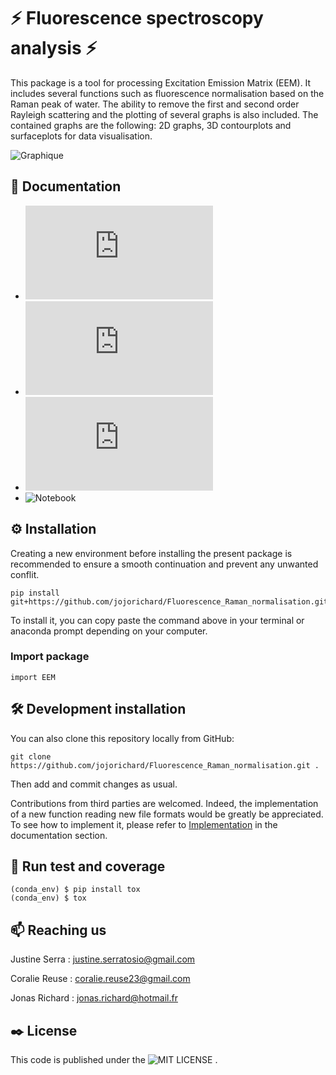 # ⚡ Fluorescence spectroscopy analysis ⚡

This package is a tool for processing Excitation Emission Matrix (EEM). It includes several functions such as fluorescence normalisation based on the Raman peak of water. The ability to remove the first and second order Rayleigh scattering and the plotting of several graphs is also included. The contained graphs are the following: 2D graphs, 3D contourplots and surfaceplots for data visualisation.

![Graphique](https://github.com/jojorichard/Fluorescence_Raman_normalisation/assets/160777950/dc2cf7c0-6011-45c3-bb12-784114e40ce0)


## :notebook_with_decorative_cover: Documentation
  
  - ![Description of all the features](https://github.com/jojorichard/Fluorescence_Raman_normalisation/blob/main/documentation/Features_description.md)
  - ![Implementation of a new file format](https://github.com/jojorichard/Fluorescence_Raman_normalisation/blob/main/documentation/Implementation_of_a_new_file_format.md)
  - ![How to use the package](https://github.com/jojorichard/Fluorescence_Raman_normalisation/blob/main/documentation/How_to_use_the_package.md)
  - ![Notebook](https://github.com/jojorichard/Fluorescence_Raman_normalisation/blob/main/notebook/project_report.ipynb)
    
## ⚙️ Installation

Creating a new environment before installing the present package is recommended to ensure a smooth continuation and prevent any unwanted conflit.
```
pip install git+https://github.com/jojorichard/Fluorescence_Raman_normalisation.git
```
To install it, you can copy paste the command above in your terminal or anaconda prompt depending on your computer.
### Import package
```
import EEM
```

## 🛠️ Development installation

You can also clone this repository locally from GitHub:
```
git clone https://github.com/jojorichard/Fluorescence_Raman_normalisation.git .
```
Then add and commit changes as usual. 

Contributions from third parties are welcomed. Indeed, the implementation of a new function reading new file formats would be greatly be appreciated. To see how to implement it, please refer to [Implementation](https://github.com/jojorichard/Fluorescence_Raman_normalisation/blob/main/documentation/Implementation_of_a_new_file_format.md) in the documentation section.

## 🔎 Run test and coverage

```
(conda_env) $ pip install tox
(conda_env) $ tox
```

## 📫 Reaching us 

Justine Serra : justine.serratosio@gmail.com

Coralie Reuse : coralie.reuse23@gmail.com

Jonas Richard : jonas.richard@hotmail.fr

## ✒️ License

This code is published under the ![MIT LICENSE](https://github.com/jojorichard/Fluorescence_Raman_normalisation/blob/main/LICENSE) .
